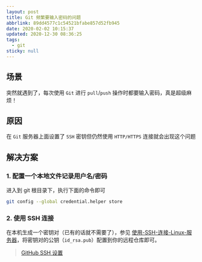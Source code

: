```yaml
---
layout: post
title: Git 频繁要输入密码的问题
abbrlink: 89dd4577c1c54521bfabe857d52fb945
date: 2020-02-02 10:15:37
updated: 2020-12-30 08:36:25
tags:
  - git
sticky: null
---
```


## 场景

突然就遇到了，每次使用 `Git` 进行 `pull`/`push` 操作时都要输入密码，真是超级麻烦！

## 原因

在 `Git` 服务器上面设置了 `SSH` 密钥但仍然使用 `HTTP/HTTPS` 连接就会出现这个问题

## 解决方案

### 1. 配置一个本地文件记录用户名/密码

进入到 git 根目录下，执行下面的命令即可

```bash
git config --global credential.helper store
```

### 2. 使用 SSH 连接

在本机生成一个密钥对（已有的话就不需要了），参见 [使用-SSH-连接-Linux-服务器](https://blog.rxliuli.com/p/47304444/)，将密钥对的公钥（`id_rsa.pub`）配置到你的远程仓库即可。

> [GitHub SSH 设置](https://github.com/settings/keys)
